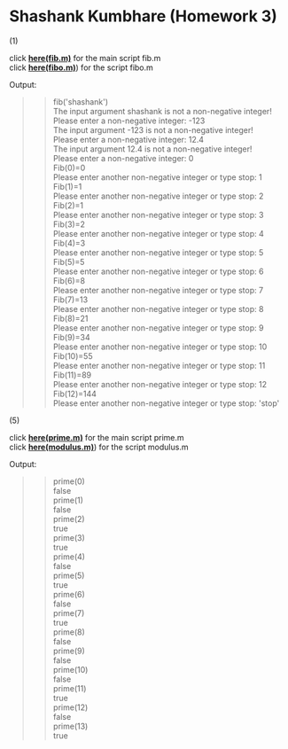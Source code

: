 # Shashank Kumbhare (Homework 3)

(1)

click [**here(fib.m)**](fib.m) for the main script fib.m  
click [**here(fibo.m)**](fibo.m)) for the script fibo.m  

Output:  

>> fib('shashank')  
The input argument shashank is not a non-negative integer!  
Please enter a non-negative integer: -123  
The input argument -123 is not a non-negative integer!  
Please enter a non-negative integer: 12.4  
The input argument 12.4 is not a non-negative integer!  
Please enter a non-negative integer: 0  
Fib(0)=0  
Please enter another non-negative integer or type stop: 1  
Fib(1)=1  
Please enter another non-negative integer or type stop: 2  
Fib(2)=1  
Please enter another non-negative integer or type stop: 3  
Fib(3)=2  
Please enter another non-negative integer or type stop: 4  
Fib(4)=3  
Please enter another non-negative integer or type stop: 5  
Fib(5)=5  
Please enter another non-negative integer or type stop: 6  
Fib(6)=8  
Please enter another non-negative integer or type stop: 7  
Fib(7)=13  
Please enter another non-negative integer or type stop: 8  
Fib(8)=21  
Please enter another non-negative integer or type stop: 9  
Fib(9)=34  
Please enter another non-negative integer or type stop: 10  
Fib(10)=55  
Please enter another non-negative integer or type stop: 11  
Fib(11)=89  
Please enter another non-negative integer or type stop: 12  
Fib(12)=144  
Please enter another non-negative integer or type stop: 'stop'  


(5)

click [**here(prime.m)**](prime.m) for the main script prime.m  
click [**here(modulus.m)**](modulus.m)) for the script modulus.m  

Output:  

>> prime(0)  
false  
>> prime(1)  
false  
>> prime(2)  
true  
>> prime(3)  
true  
>> prime(4)  
false  
>> prime(5)  
true  
>> prime(6)  
false  
>> prime(7)  
true  
>> prime(8)  
false  
>> prime(9)  
false  
>> prime(10)  
false  
>> prime(11)  
true  
>> prime(12)  
false  
>> prime(13)  
true
  





